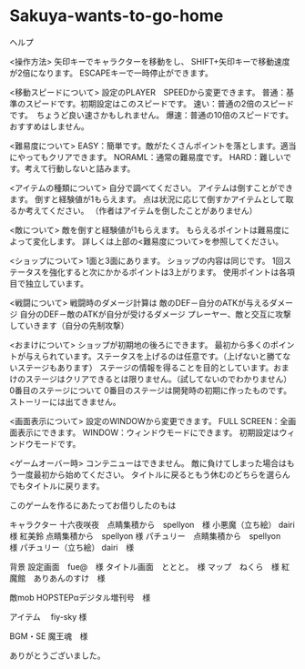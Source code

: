 # Sakuya-wants-to-go-home
ヘルプ

<操作方法>
  矢印キーでキャラクターを移動をし、
  SHIFT+矢印キーで移動速度が2倍になります。
  ESCAPEキーで一時停止ができます。

<移動スピードについて>
  設定のPLAYER　SPEEDから変更できます。 
  普通：基準のスピードです。初期設定はこのスピードです。
  速い：普通の2倍のスピードです。　ちょうど良い速さかもしれません。
  爆速：普通の10倍のスピードです。　おすすめはしません。

<難易度について>
  EASY：簡単です。敵がたくさんポイントを落とします。適当にやってもクリアできます。
  NORAML：通常の難易度です。
  HARD：難しいです。考えて行動しないと詰みます。

<アイテムの種類について>
  自分で調べてください。
  アイテムは倒すことができます。 
  倒すと経験値が1もらえます。
  点は状況に応じて倒すかアイテムとして取るか考えてください。
  （作者はアイテムを倒したことがありません）

<敵について>
  敵を倒すと経験値が1もらえます。
  もらえるポイントは難易度によって変化します。
  詳しくは上部の<難易度について>を参照してください。

<ショップについて>
  1面と3面にあります。
  ショップの内容は同じです。
  1回ステータスを強化すると次にかかるポイントは3上がります。
  使用ポイントは各項目で独立しています。

<戦闘について>
  戦闘時のダメージ計算は
  敵のDEF－自分のATKが与えるダメージ
  自分のDEF－敵のATKが自分が受けるダメージ
  プレーヤー、敵と交互に攻撃していきます（自分の先制攻撃）

<おまけについて>
  ショップが初期地の後ろにできます。
  最初から多くのポイントが与えられています。ステータスを上げるのは任意です。（上げないと勝てないステージもあります）
  ステージの情報を得ることを目的としています。おまけのステージはクリアできるとは限りません。（試してないのでわかりません）
  0番目のステージについて
  0番目のステージは開発時の初期に作ったものです。
  ストーリーには出てきません。

<画面表示について>
  設定のWINDOWから変更できます。
  FULL SCREEN：全画面表示にできます。
  WINDOW：ウィンドウモードにできます。
  初期設定はウィンドウモードです。

<ゲームオーバー時>
  コンテニューはできません。
  敵に負けてしまった場合はもう一度最初から始めてください。
  タイトルに戻るともう休むのどちらを選らんでもタイトルに戻ります。


このゲームを作るにあたってお借りしたのもは

キャラクター
十六夜咲夜　点睛集積から　spellyon　様
小悪魔（立ち絵） dairi　様
紅美鈴 点睛集積から　spellyon 様
パチュリー　点睛集積から　spellyon　様
パチュリー（立ち絵） dairi　様

背景
設定画面　fue@　様
タイトル画面　ととと。　様
マップ　ねくら　様
紅魔館　ありあんのすけ　様

敵mob
HOPSTEPαデジタル増刊号　様

アイテム　
fiy-sky 様　

BGM・SE
魔王魂　様

ありがとうございました。
